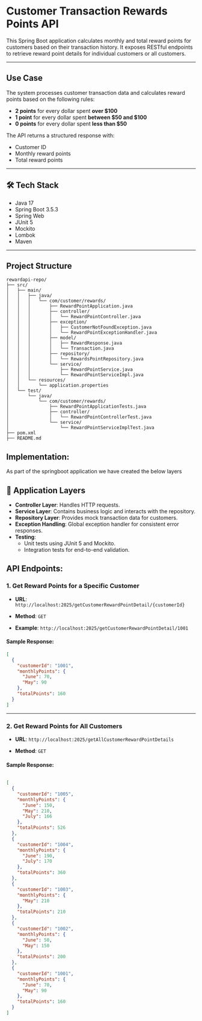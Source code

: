 # Customer Transaction Rewards Points API

This Spring Boot application calculates monthly and total reward points for customers based on their transaction history. It exposes RESTful endpoints to retrieve reward point details for individual customers or all customers.

---

##  Use Case

The system processes customer transaction data and calculates reward points based on the following rules:

-  **2 points** for every dollar spent **over $100**
-  **1 point** for every dollar spent **between $50 and $100**
-  **0 points** for every dollar spent **less than $50**

The API returns a structured response with:
- Customer ID
- Monthly reward points
- Total reward points

---

## 🛠️ Tech Stack
- Java 17
- Spring Boot 3.5.3
- Spring Web
- JUnit 5
- Mockito
- Lombok
- Maven

---

##  Project Structure
```text
rewardapi-repo/
├── src/
│   ├── main/
│   │   ├── java/
│   │   │   └── com/customer/rewards/
│   │   │       ├── RewardPointApplication.java
│   │   │       ├── controller/
│   │   │       │   └── RewardPointController.java
│   │   │       ├── exception/
│   │   │       │   ├── CustomerNotFoundException.java
│   │   │       │   └── RewardPointExceptionHandler.java
│   │   │       ├── model/
│   │   │       │   ├── RewardResponse.java
│   │   │       │   └── Transaction.java
│   │   │       ├── repository/
│   │   │       │   └── RewardsPointRepository.java
│   │   │       └── service/
│   │   │           ├── RewardPointService.java
│   │   │           └── RewardPointServiceImpl.java
│   │   └── resources/
│   │       └── application.properties
│   └── test/
│       └── java/
│           └── com/customer/rewards/
│               ├── RewardPointApplicationTests.java
│               ├── controller/
│               │   └── RewardPointControllerTest.java
│               └── service/
│                   └── RewardPointServiceImplTest.java
├── pom.xml
├── README.md
```

## Implementation:

As part of the springboot application we have created the below layers 
## 🧩 Application Layers

- **Controller Layer**: Handles HTTP requests.
- **Service Layer**: Contains business logic and interacts with the repository.
- **Repository Layer**: Provides mock transaction data for customers.
- **Exception Handling**: Global exception handler for consistent error responses.
- **Testing**:
  - Unit tests using JUnit 5 and Mockito.
  - Integration tests for end-to-end validation.

## API Endpoints:

### 1. Get Reward Points for a Specific Customer

- **URL**: `http://localhost:2025/getCustomerRewardPointDetail/{customerId}`

- **Method**: `GET`

- **Example**: `http://localhost:2025/getCustomerRewardPointDetail/1001`
  
#### Sample Response:
```json
[
  {
    "customerId": "1001",
    "monthlyPoints": {
      "June": 70,
      "May": 90
    },
    "totalPoints": 160
  }
]
```
---

### 2. Get Reward Points for All Customers

- **URL**: `http://localhost:2025/getAllCustomerRewardPointDetails`

- **Method**: `GET`

#### Sample Response:

```json

[
  {
    "customerId": "1005",
    "monthlyPoints": {
      "June": 150,
      "May": 210,
      "July": 166
    },
    "totalPoints": 526
  },
  {
    "customerId": "1004",
    "monthlyPoints": {
      "June": 190,
      "July": 170
    },
    "totalPoints": 360
  },
  {
    "customerId": "1003",
    "monthlyPoints": {
      "May": 210
    },
    "totalPoints": 210
  },
  {
    "customerId": "1002",
    "monthlyPoints": {
      "June": 50,
      "May": 150
    },
    "totalPoints": 200
  },
  {
    "customerId": "1001",
    "monthlyPoints": {
      "June": 70,
      "May": 90
    },
    "totalPoints": 160
  }
]
```
